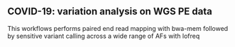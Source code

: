 COVID-19: variation analysis on WGS PE data
-------------------------------------------

This workflows performs paired end read mapping with bwa-mem followed by
sensitive variant calling across a wide range of AFs with lofreq
